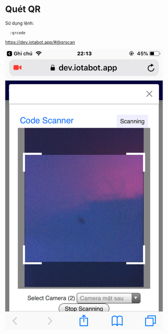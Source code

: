 # Quét QR #
Sử dụng lệnh:
```text
  :qrcode
```
https://dev.iotabot.app/#@qrscan

> 
> 
![](img/1.png)
